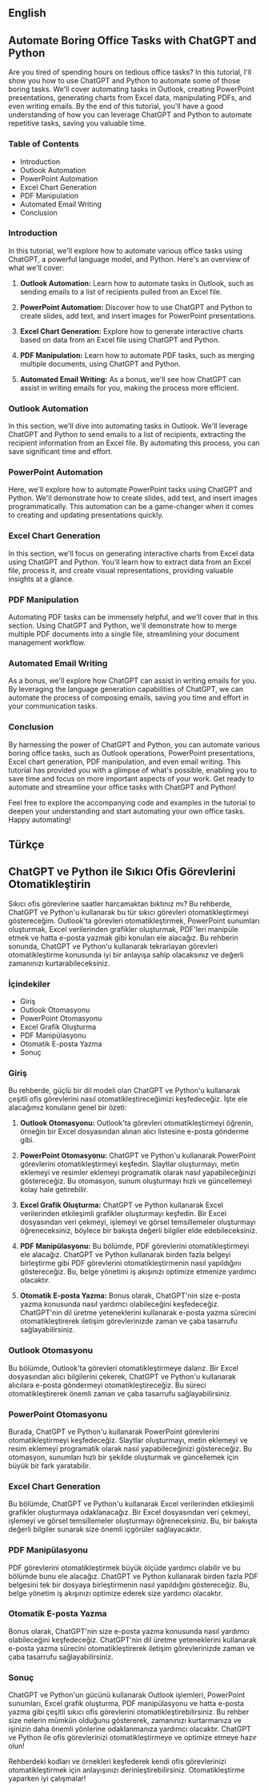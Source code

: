 ## English
## Automate Boring Office Tasks with ChatGPT and Python

Are you tired of spending hours on tedious office tasks? In this tutorial, I'll show you how to use ChatGPT and Python to automate some of those boring tasks. We'll cover automating tasks in Outlook, creating PowerPoint presentations, generating charts from Excel data, manipulating PDFs, and even writing emails. By the end of this tutorial, you'll have a good understanding of how you can leverage ChatGPT and Python to automate repetitive tasks, saving you valuable time.

### Table of Contents

- Introduction
- Outlook Automation
- PowerPoint Automation
- Excel Chart Generation
- PDF Manipulation
- Automated Email Writing
- Conclusion

### Introduction
In this tutorial, we'll explore how to automate various office tasks using ChatGPT, a powerful language model, and Python. Here's an overview of what we'll cover:

1. **Outlook Automation:** Learn how to automate tasks in Outlook, such as sending emails to a list of recipients pulled from an Excel file.

2. **PowerPoint Automation:** Discover how to use ChatGPT and Python to create slides, add text, and insert images for PowerPoint presentations.

3. **Excel Chart Generation:** Explore how to generate interactive charts based on data from an Excel file using ChatGPT and Python.

4. **PDF Manipulation:** Learn how to automate PDF tasks, such as merging multiple documents, using ChatGPT and Python.

5. **Automated Email Writing:** As a bonus, we'll see how ChatGPT can assist in writing emails for you, making the process more efficient.

### Outlook Automation

In this section, we'll dive into automating tasks in Outlook. We'll leverage ChatGPT and Python to send emails to a list of recipients, extracting the recipient information from an Excel file. By automating this process, you can save significant time and effort.

### PowerPoint Automation

Here, we'll explore how to automate PowerPoint tasks using ChatGPT and Python. We'll demonstrate how to create slides, add text, and insert images programmatically. This automation can be a game-changer when it comes to creating and updating presentations quickly.

### Excel Chart Generation

In this section, we'll focus on generating interactive charts from Excel data using ChatGPT and Python. You'll learn how to extract data from an Excel file, process it, and create visual representations, providing valuable insights at a glance.

### PDF Manipulation

Automating PDF tasks can be immensely helpful, and we'll cover that in this section. Using ChatGPT and Python, we'll demonstrate how to merge multiple PDF documents into a single file, streamlining your document management workflow.

### Automated Email Writing

As a bonus, we'll explore how ChatGPT can assist in writing emails for you. By leveraging the language generation capabilities of ChatGPT, we can automate the process of composing emails, saving you time and effort in your communication tasks.

### Conclusion

By harnessing the power of ChatGPT and Python, you can automate various boring office tasks, such as Outlook operations, PowerPoint presentations, Excel chart generation, PDF manipulation, and even email writing. This tutorial has provided you with a glimpse of what's possible, enabling you to save time and focus on more important aspects of your work. Get ready to automate and streamline your office tasks with ChatGPT and Python!

Feel free to explore the accompanying code and examples in the tutorial to deepen your understanding and start automating your own office tasks. Happy automating!

## Türkçe
## ChatGPT ve Python ile Sıkıcı Ofis Görevlerini Otomatikleştirin

Sıkıcı ofis görevlerine saatler harcamaktan bıktınız mı? Bu rehberde, ChatGPT ve Python'u kullanarak bu tür sıkıcı görevleri otomatikleştirmeyi göstereceğim. Outlook'ta görevleri otomatikleştirmek, PowerPoint sunumları oluşturmak, Excel verilerinden grafikler oluşturmak, PDF'leri manipüle etmek ve hatta e-posta yazmak gibi konuları ele alacağız. Bu rehberin sonunda, ChatGPT ve Python'u kullanarak tekrarlayan görevleri otomatikleştirme konusunda iyi bir anlayışa sahip olacaksınız ve değerli zamanınızı kurtarabileceksiniz.

### İçindekiler


- Giriş
- Outlook Otomasyonu
- PowerPoint Otomasyonu
- Excel Grafik Oluşturma
- PDF Manipülasyonu
- Otomatik E-posta Yazma
- Sonuç

### Giriş

Bu rehberde, güçlü bir dil modeli olan ChatGPT ve Python'u kullanarak çeşitli ofis görevlerini nasıl otomatikleştireceğimizi keşfedeceğiz. İşte ele alacağımız konuların genel bir özeti:

1. **Outlook Otomasyonu:** Outlook'ta görevleri otomatikleştirmeyi öğrenin, örneğin bir Excel dosyasından alınan alıcı listesine e-posta gönderme gibi.

2. **PowerPoint Otomasyonu:** ChatGPT ve Python'u kullanarak PowerPoint görevlerini otomatikleştirmeyi keşfedin. Slaytlar oluşturmayı, metin eklemeyi ve resimler eklemeyi programatik olarak nasıl yapabileceğinizi göstereceğiz. Bu otomasyon, sunum oluşturmayı hızlı ve güncellemeyi kolay hale getirebilir.

3. **Excel Grafik Oluşturma:** ChatGPT ve Python kullanarak Excel verilerinden etkileşimli grafikler oluşturmayı keşfedin. Bir Excel dosyasından veri çekmeyi, işlemeyi ve görsel temsillemeler oluşturmayı öğreneceksiniz, böylece bir bakışta değerli bilgiler elde edebileceksiniz.

4. **PDF Manipülasyonu:** Bu bölümde, PDF görevlerini otomatikleştirmeyi ele alacağız. ChatGPT ve Python kullanarak birden fazla belgeyi birleştirme gibi PDF görevlerini otomatikleştirmenin nasıl yapıldığını göstereceğiz. Bu, belge yönetimi iş akışınızı optimize etmenize yardımcı olacaktır.

5. **Otomatik E-posta Yazma:** Bonus olarak, ChatGPT'nin size e-posta yazma konusunda nasıl yardımcı olabileceğini keşfedeceğiz. ChatGPT'nin dil üretme yeteneklerini kullanarak e-posta yazma sürecini otomatikleştirerek iletişim görevlerinizde zaman ve çaba tasarrufu sağlayabilirsiniz.

### Outlook Otomasyonu

Bu bölümde, Outlook'ta görevleri otomatikleştirmeye dalarız. Bir Excel dosyasından alıcı bilgilerini çekerek, ChatGPT ve Python'u kullanarak alıcılara e-posta göndermeyi otomatikleştireceğiz. Bu süreci otomatikleştirerek önemli zaman ve çaba tasarrufu sağlayabilirsiniz.

### PowerPoint Otomasyonu

Burada, ChatGPT ve Python'u kullanarak PowerPoint görevlerini otomatikleştirmeyi keşfedeceğiz. Slaytlar oluşturmayı, metin eklemeyi ve resim eklemeyi programatik olarak nasıl yapabileceğinizi göstereceğiz. Bu otomasyon, sunumları hızlı bir şekilde oluşturmak ve güncellemek için büyük bir fark yaratabilir.

### Excel Chart Generation

Bu bölümde, ChatGPT ve Python'u kullanarak Excel verilerinden etkileşimli grafikler oluşturmaya odaklanacağız. Bir Excel dosyasından veri çekmeyi, işlemeyi ve görsel temsillemeler oluşturmayı öğreneceksiniz. Bu, bir bakışta değerli bilgiler sunarak size önemli içgörüler sağlayacaktır.

### PDF Manipülasyonu

PDF görevlerini otomatikleştirmek büyük ölçüde yardımcı olabilir ve bu bölümde bunu ele alacağız. ChatGPT ve Python kullanarak birden fazla PDF belgesini tek bir dosyaya birleştirmenin nasıl yapıldığını göstereceğiz. Bu, belge yönetim iş akışınızı optimize ederek size yardımcı olacaktır.

### Otomatik E-posta Yazma

Bonus olarak, ChatGPT'nin size e-posta yazma konusunda nasıl yardımcı olabileceğini keşfedeceğiz. ChatGPT'nin dil üretme yeteneklerini kullanarak e-posta yazma sürecini otomatikleştirerek iletişim görevlerinizde zaman ve çaba tasarrufu sağlayabilirsiniz.

### Sonuç

ChatGPT ve Python'un gücünü kullanarak Outlook işlemleri, PowerPoint sunumları, Excel grafik oluşturma, PDF manipülasyonu ve hatta e-posta yazma gibi çeşitli sıkıcı ofis görevlerini otomatikleştirebilirsiniz. Bu rehber size nelerin mümkün olduğunu göstererek, zamanınızı kurtarmanıza ve işinizin daha önemli yönlerine odaklanmanıza yardımcı olacaktır. ChatGPT ve Python ile ofis görevlerinizi otomatikleştirmeye ve optimize etmeye hazır olun!

Rehberdeki kodları ve örnekleri keşfederek kendi ofis görevlerinizi otomatikleştirmek için anlayışınızı derinleştirebilirsiniz. Otomatikleştirme yaparken iyi çalışmalar!

